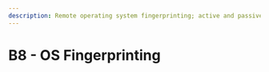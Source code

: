 ```yaml
---
description: Remote operating system fingerprinting; active and passive techniques.
---
```


# B8 - OS Fingerprinting


